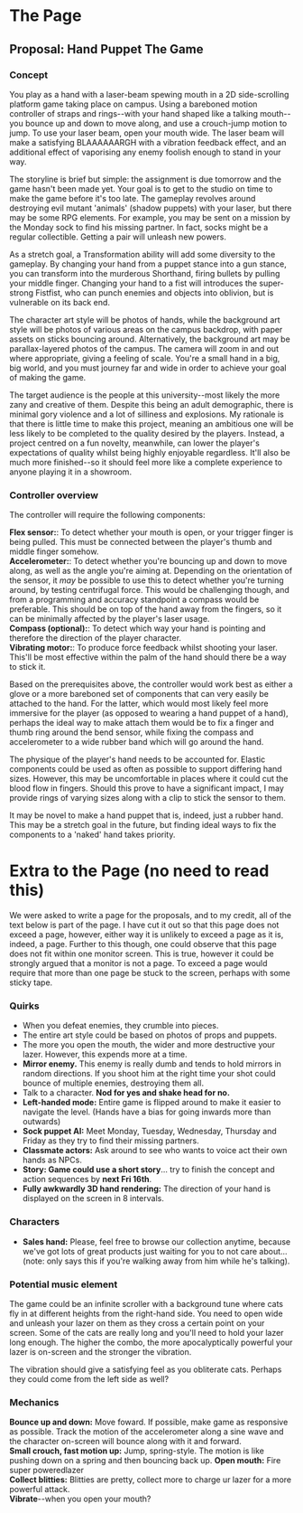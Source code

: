 # The Page
## Proposal: Hand Puppet The Game
### Concept
You play as a hand with a laser-beam spewing mouth in a 2D side-scrolling platform game taking place on campus. Using a bareboned motion controller of straps and rings--with your hand shaped like a talking mouth--you bounce up and down to move along, and use a crouch-jump motion to jump. To use your laser beam, open your mouth wide. The laser beam will make a satisfying BLAAAAAARGH with a vibration feedback effect, and an additional effect of vaporising any enemy foolish enough to stand in your way.  

The storyline is brief but simple: the assignment is due tomorrow and the game hasn't been made yet. Your goal is to get to the studio on time to make the game before it's too late. The gameplay revolves around destroying evil mutant 'animals' (shadow puppets) with your laser, but there may be some RPG elements. For example, you may be sent on a mission by the Monday sock to find his missing partner. In fact, socks might be a regular collectible. Getting a pair will unleash new powers.  

As a stretch goal, a Transformation ability will add some diversity to the gameplay. By changing your hand from a puppet stance into a gun stance, you can transform into the murderous Shorthand, firing bullets by pulling your middle finger. Changing your hand to a fist will introduces the super-strong Fistfist, who can punch enemies and objects into oblivion, but is vulnerable on its back end.  

The character art style will be photos of hands, while the background art style will be photos of various areas on the campus backdrop, with paper assets on sticks bouncing around. Alternatively, the background art may be parallax-layered photos of the campus. The camera will zoom in and out where appropriate, giving a feeling of scale. You're a small hand in a big, big world, and you must journey far and wide in order to achieve your goal of making the game.  

The target audience is the people at this university--most likely the more zany and creative of them. Despite this being an adult demographic, there is minimal gory violence and a lot of silliness and explosions. My rationale is that there is little time to make this project, meaning an ambitious one will be less likely to be completed to the quality desired by the players. Instead, a project centred on a fun novelty, meanwhile, can lower the player's expectations of quality whilst being highly enjoyable regardless. It'll also be much more finished--so it should feel more like a complete experience to anyone playing it in a showroom.

### Controller overview
The controller will require the following components:  

**Flex sensor:**: To detect whether your mouth is open, or your trigger finger is being pulled. This must be connected between the player's thumb and middle finger somehow.  
**Accelerometer:**: To detect whether you're bouncing up and down to move along, as well as the angle you're aiming at. Depending on the orientation of the sensor,  it _may_ be possible to use this to detect whether you're turning around, by testing centrifugal force. This would be challenging though, and from a programming and accuracy standpoint a compass would be preferable. This should be on top of the hand away from the fingers, so it can be minimally affected by the player's laser usage.  
**Compass (optional):**: To detect which way your hand is pointing and therefore the direction of the player character.  
**Vibrating motor:**: To produce force feedback whilst shooting your laser. This'll be most effective within the palm of the hand should there be a way to stick it.

Based on the prerequisites above, the controller would work best as either a glove or a more bareboned set of components that can very easily be attached to the hand. For the latter, which would most likely feel more immersive for the player (as opposed to wearing a hand puppet of a hand), perhaps the ideal way to make attach them would be to fix a finger and thumb ring around the bend sensor, while fixing the compass and accelerometer to a wide rubber band which will go around the hand.  

The physique of the player's hand needs to be accounted for. Elastic components could be used as often as possible to support differing hand sizes. However, this may be uncomfortable in places where it could cut the blood flow in fingers. Should this prove to have a significant impact, I may provide rings of varying sizes along with a clip to stick the sensor to them.  

It may be novel to make a hand puppet that is, indeed, just a rubber hand. This may be a stretch goal in the future, but finding ideal ways to fix the components to a 'naked' hand takes priority.  

# Extra to the Page (no need to read this)
We were asked to write a page for the proposals, and to my credit, all of the text below is part of the page. I have cut it out so that this page does not exceed a page, however, either way it is unlikely to exceed a page as it is, indeed, a page. Further to this though, one could observe that this page does not fit within one monitor screen. This is true, however it could be strongly argued that a monitor is not a page. To exceed a page would require that more than one page be stuck to the screen, perhaps with some sticky tape.  

### Quirks
* When you defeat enemies, they crumble into pieces.  
* The entire art style could be based on photos of props and puppets.  
* The more you open the mouth, the wider and more destructive your lazer. However, this expends more at a time.  
* **Mirror enemy.** This enemy is really dumb and tends to hold mirrors in random directions. If you shoot him at the right time your shot could bounce of multiple enemies, destroying them all.  
* Talk to a character. **Nod for yes and shake head for no.**  
* **Left-handed mode:** Entire game is flipped around to make it easier to navigate the level. (Hands have a bias for going inwards more than outwards)  
* **Sock puppet AI:** Meet Monday, Tuesday, Wednesday, Thursday and Friday as they try to find their missing partners.  
* **Classmate actors:** Ask around to see who wants to voice act their own hands as NPCs.  
* **Story: Game could use a short story**... try to finish the concept and action sequences by **next Fri 16th**.  
* **Fully awkwardly 3D hand rendering:** The direction of your hand is displayed on the screen in 8 intervals.  

### Characters
* **Sales hand:** Please, feel free to browse our collection anytime, because we've got lots of great products just waiting for you to not care about... (note: only says this if you're walking away from him while he's talking).  


### Potential music element
The game could be an infinite scroller with a background tune where cats fly in at different heights from the right-hand side. You need to open wide and unleash your lazer on them as they cross a certain point on your screen. Some of the cats are really long and you'll need to hold your lazer long enough. The higher the combo, the more apocalyptically powerful your lazer is on-screen and the stronger the vibration.  

The vibration should give a satisfying feel as you obliterate cats. Perhaps they could come from the left side as well?  

### Mechanics
**Bounce up and down:** Move foward. If possible, make game as responsive as possible. Track the motion of the accelerometer along a sine wave and the character on-screen will bounce along with it and forward.  
**Small crouch, fast motion up:** Jump, spring-style. The motion is like pushing down on a spring and then bouncing back up.
**Open mouth:** Fire super poweredlazer  
**Collect blitties:** Blitties are pretty, collect more to charge ur lazer for a more powerful attack.  
**Vibrate**--when you open your mouth?  
